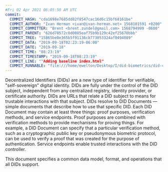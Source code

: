 ```yaml
---
#Fri 02 Apr 2021 06:05:50 AM UTC
commit:
  COMMIT_HASH: "cda1698e7685dd82f8547cac16d6c15bf68161be"
  COMMIT_AUTHOR: "Ivan Herman <ivan@ivan-herman.net> 1568101591 +0200"
  COMMIT_COMMITTER: "Brent <brent.zundel@gmail.com> 1568794999 -0600"
  COMMIT_PARENT: "626d78572c0d0085eaf75b9b129c42ef25670bbb"
  COMMIT_TREE: "15865be0e365b5f91136cb773053324af0494089"
  COMMIT_DATA: "2019-09-18T02:23:19-06:00"
  COMMIT_DATE: "2019-09-18"
  COMMIT_TIME: "08:23:19"
  COMMIT_TIMESTAMP: "2019-09-18T08:23:19"
  COMMIT_LINE: ""Adding baseline index.html"
  COMMIT_RUNNABLE: "file:///home/ewelton/Desktop/I/did-biometrics/did-core-dataset/analysis/gitinfo/cda1698e7685dd82f8547cac16d6c15bf68161be/snapshot/index.html"
---
```


<section id="abstract">
<p>
Decentralized Identifiers (DIDs) are a new type of identifier for
verifiable, "self-sovereign" digital identity. DIDs are fully under the
control of the DID subject, independent from any centralized registry,
identity provider, or certificate authority. DIDs are URLs that relate
a DID subject to means for trustable interactions with that subject.
DIDs resolve to DID Documents — simple documents that describe how to
use that specific DID. Each DID Document may contain at least three
things: proof purposes, verification methods, and service endpoints.
Proof purposes are combined with verification methods to provide mechanisms
for proving things. For example, a DID Document can specify that a particular
verification method, such as a cryptographic public key or pseudonymous
biometric protocol, can be used to verify a proof that was created for the
purpose of authentication. Service endpoints enable trusted interactions with
the DID controller.
    </p>
<p>
This document specifies a common data model, format, and operations
that all DIDs support.
    </p>
</section>
